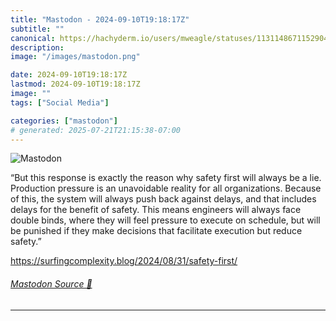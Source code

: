 ```yaml
---
title: "Mastodon - 2024-09-10T19:18:17Z"
subtitle: ""
canonical: https://hachyderm.io/users/mweagle/statuses/113114867115290452
description:
image: "/images/mastodon.png"

date: 2024-09-10T19:18:17Z
lastmod: 2024-09-10T19:18:17Z
image: ""
tags: ["Social Media"]

categories: ["mastodon"]
# generated: 2025-07-21T21:15:38-07:00
---
```

![Mastodon](/images/mastodon.png)

<p>“But this response is exactly the reason why safety first will always be a lie. Production pressure is an unavoidable reality for all organizations. Because of this, the system will always push back against delays, and that includes delays for the benefit of safety. This means engineers will always face double binds, where they will feel pressure to execute on schedule, but will be punished if they make decisions that facilitate execution but reduce safety.”</p><p><a href="https://surfingcomplexity.blog/2024/08/31/safety-first/" target="_blank" rel="nofollow noopener noreferrer" translate="no"><span class="invisible">https://</span><span class="ellipsis">surfingcomplexity.blog/2024/08</span><span class="invisible">/31/safety-first/</span></a></p>


###### [Mastodon Source 🐘](https://hachyderm.io/@mweagle/113114867115290452)

___
